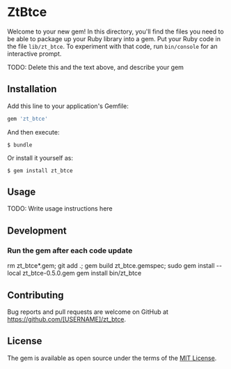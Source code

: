 # ZtBtce

Welcome to your new gem! In this directory, you'll find the files you need to be able to package up your Ruby library into a gem. Put your Ruby code in the file `lib/zt_btce`. To experiment with that code, run `bin/console` for an interactive prompt.

TODO: Delete this and the text above, and describe your gem

## Installation

Add this line to your application's Gemfile:

```ruby
gem 'zt_btce'
```

And then execute:

    $ bundle

Or install it yourself as:

    $ gem install zt_btce

## Usage

TODO: Write usage instructions here

## Development

### Run the gem after each code update

rm zt_btce*.gem; git add .; gem build zt_btce.gemspec; sudo gem install --local zt_btce-0.5.0.gem
gem install
bin/zt_btce

## Contributing

Bug reports and pull requests are welcome on GitHub at https://github.com/[USERNAME]/zt_btce.

## License

The gem is available as open source under the terms of the [MIT License](http://opensource.org/licenses/MIT).
